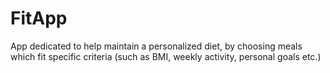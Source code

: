 # FitApp
App dedicated to help maintain a personalized diet, by choosing meals which fit specific criteria (such as BMI, weekly activity, personal goals etc.)
